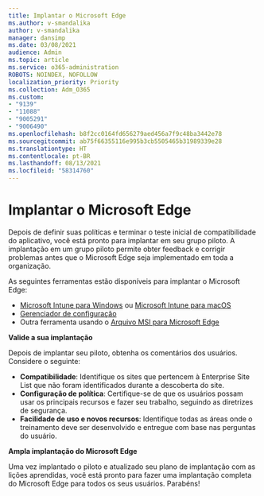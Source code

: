 ```yaml
---
title: Implantar o Microsoft Edge
ms.author: v-smandalika
author: v-smandalika
manager: dansimp
ms.date: 03/08/2021
audience: Admin
ms.topic: article
ms.service: o365-administration
ROBOTS: NOINDEX, NOFOLLOW
localization_priority: Priority
ms.collection: Adm_O365
ms.custom:
- "9139"
- "11088"
- "9005291"
- "9006490"
ms.openlocfilehash: b8f2cc0164fd656279aed456a7f9c48ba3442e78
ms.sourcegitcommit: ab75f66355116e995b3cb5505465b31989339e28
ms.translationtype: HT
ms.contentlocale: pt-BR
ms.lasthandoff: 08/13/2021
ms.locfileid: "58314760"
---
```

# <a name="deploy-microsoft-edge"></a>Implantar o Microsoft Edge

Depois de definir suas políticas e terminar o teste inicial de compatibilidade do aplicativo, você está pronto para implantar em seu grupo piloto. A implantação em um grupo piloto permite obter feedback e corrigir problemas antes que o Microsoft Edge seja implementado em toda a organização.

As seguintes ferramentas estão disponíveis para implantar o Microsoft Edge:

- [Microsoft Intune para Windows](https://docs.microsoft.com/mem/intune/apps/apps-windows-edge) ou [Microsoft Intune para macOS](https://docs.microsoft.com/mem/intune/apps/apps-edge-macos)
- [Gerenciador de configuração](https://docs.microsoft.com/DeployEdge/deploy-edge-with-configuration-manager)
- Outra ferramenta usando o [Arquivo MSI para Microsoft Edge](https://www.microsoft.com/edge/business/download)

**Valide a sua implantação**

Depois de implantar seu piloto, obtenha os comentários dos usuários. Considere o seguinte:
- **Compatibilidade**: Identifique os sites que pertencem à Enterprise Site List que não foram identificados durante a descoberta do site.
- **Configuração de política**: Certifique-se de que os usuários possam usar os principais recursos e fazer seu trabalho, seguindo as diretrizes de segurança.
- **Facilidade de uso e novos recursos**: Identifique todas as áreas onde o treinamento deve ser desenvolvido e entregue com base nas perguntas do usuário.

**Ampla implantação do Microsoft Edge**

Uma vez implantado o piloto e atualizado seu plano de implantação com as lições aprendidas, você está pronto para fazer uma implantação completa do Microsoft Edge para todos os seus usuários. Parabéns!

